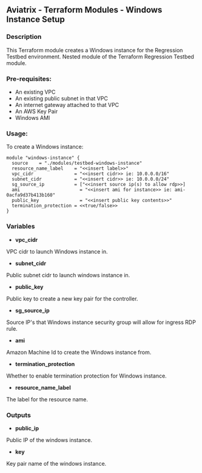 ## Aviatrix - Terraform Modules - Windows Instance Setup

### Description
This Terraform module creates a Windows instance for the Regression Testbed environment. Nested module of the Terraform Regression Testbed module.

### Pre-requisites:

* An existing VPC
* An existing public subnet in that VPC
* An internet gateway attached to that VPC
* An AWS Key Pair
* Windows AMI

### Usage:
To create a Windows instance:
```
module "windows-instance" {
  source  	= "./modules/testbed-windows-instance"
  resource_name_label    = "<<insert label>>"
  vpc_cidr	  	         = "<<insert cidr>> ie: 10.0.0.0/16"
  subnet_cidr  	         = "<<insert cidr>> ie: 10.0.0.0/24"
  sg_source_ip	         = ["<<insert source ip(s) to allow rdp>>]
  ami	                   = "<<insert ami for instance>> ie: ami-0acfa9d37b413b160"
  public_key 	           = "<<insert public key contents>>"
  termination_protection = <<true/false>>
}
```

### Variables

- **vpc_cidr**

VPC cidr to launch Windows instance in.

- **subnet_cidr**

Public subnet cidr to launch windows instance in.

- **public_key**

Public key to create a new key pair for the controller.

- **sg_source_ip**

Source IP's that Windows instance security group will allow for ingress RDP rule.

- **ami**

Amazon Machine Id to create the Windows instance from.

- **termination_protection**

Whether to enable termination protection for Windows instance.

- **resource_name_label**

The label for the resource name.

### Outputs

- **public_ip**

Public IP of the windows instance.

- **key**

Key pair name of the windows instance.
